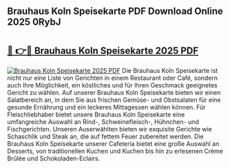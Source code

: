 ## Brauhaus Koln Speisekarte PDF Download Online 2025 0RybJ

# <h2><a href="http://gcdtc0.nevu.top/?p=Brauhaus+Koln+Speisekarte">🔗 👉🔴 Brauhaus Koln Speisekarte 2025 PDF</a></h2>

[![Brauhaus Koln Speisekarte 2025 PDF](https://i.imgur.com/dBaPXMq.png)](http://gcdtc0.nevu.top/?p=Brauhaus+Koln+Speisekarte)
Die Brauhaus Koln Speisekarte ist nicht nur eine Liste von Gerichten in einem Restaurant oder Café, sondern auch Ihre Möglichkeit, ein köstliches und für Ihren Geschmack geeignetes Gericht zu wählen. Auf unserer Brauhaus Koln Speisekarte bieten wir einen Salatbereich an, in dem Sie aus frischen Gemüse- und Obstsalaten für eine gesunde Ernährung und ein leckeres Mittagessen wählen können. Für Fleischliebhaber bietet unsere Brauhaus Koln Speisekarte eine umfangreiche Auswahl an Rind-, Schweinefleisch-, Hühnchen- und Fischgerichten. Unseren Auserwählten bieten wir exquisite Gerichte wie Schaschlik und Steak an, die auf fettem Feuer zubereitet werden. Die Brauhaus Koln Speisekarte unserer Cafeteria bietet eine große Auswahl an Desserts, von traditionellen Kuchen und Kuchen bis hin zu erlesenen Crème Brûlée und Schokoladen-Eclairs.
